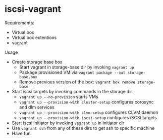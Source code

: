 # iscsi-vagrant

Requirements:  
* Virtual box
* Virtual box extentions
* vagrant

Usage
* Create storage base box
  * Start vagrant in storage-base dir by invoking `vagrant up`
  * Package provisioned VM via `vagrant package --out storage-base.box`
  * Remove previous version of the box: `vagrant box remove storage-base`
* Start iscsi targets by invoking commands in the storage dir
  * `vagrant up --no-provision` starts VMs
  * `vagrant up --provision-with cluster-setup` configures corosync and dlm services
  * `vagrant up --provision-with clvm-setup` configures CLVM daemon
  * `vagrant up --provision-with iscsi-setup` configures iSCSI targets
* Start iscsi initiator by invoking `vagrant up` in initiator dir
* Use `vagrant ssh` from any of these dirs to get ssh to specific machine
* Have fun
